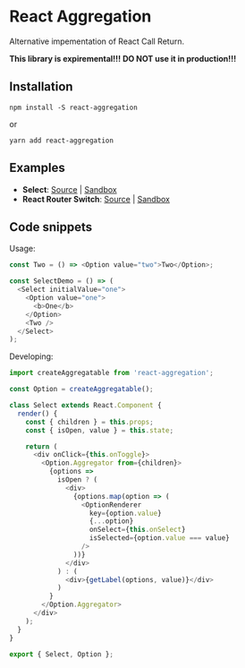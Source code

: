 # React Aggregation

Alternative impementation of React Call Return.

**This library is expiremental!!! DO NOT use it in production!!!**

## Installation

```
npm install -S react-aggregation
```

or

```
yarn add react-aggregation
```

## Examples

* **Select**: [Source](https://github.com/gokalina/react-aggregation/tree/master/examples/select) | [Sandbox](https://codesandbox.io/s/8zj74v27j2)
* **React Router Switch**: [Source](https://github.com/gokalina/react-aggregation/tree/master/examples/react-router-switch) | [Sandbox](https://codesandbox.io/s/6y7lmlvlrw)

## Code snippets

Usage:

```javascript
const Two = () => <Option value="two">Two</Option>;

const SelectDemo = () => (
  <Select initialValue="one">
    <Option value="one">
      <b>One</b>
    </Option>
    <Two />
  </Select>
);
```

Developing:

```javascript
import createAggregatable from 'react-aggregation';

const Option = createAggregatable();

class Select extends React.Component {
  render() {
    const { children } = this.props;
    const { isOpen, value } = this.state;

    return (
      <div onClick={this.onToggle}>
        <Option.Aggregator from={children}>
          {options =>
            isOpen ? (
              <div>
                {options.map(option => (
                  <OptionRenderer
                    key={option.value}
                    {...option}
                    onSelect={this.onSelect}
                    isSelected={option.value === value}
                  />
                ))}
              </div>
            ) : (
              <div>{getLabel(options, value)}</div>
            )
          }
        </Option.Aggregator>
      </div>
    );
  }
}

export { Select, Option };
```
